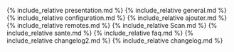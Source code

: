 {% include_relative presentation.md %}
{% include_relative general.md %}
{% include_relative configuration.md %}
{% include_relative ajouter.md %}
{% include_relative remotes.md %}
{% include_relative Scan.md %}
{% include_relative sante.md %}
{% include_relative faq.md %}
{% include_relative changelog2.md %}
{% include_relative changelog.md %}
